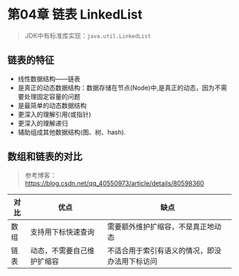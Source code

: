 # 第04章 链表 LinkedList
> JDK中有标准库实现：`java.util.LinkedList`

## 链表的特征
+ 线性数据结构——链表
+ 是真正的动态数据结构：数据存储在节点(Node)中,是真正的动态，因为不需要处理固定容量的问题
+ 是最简单的动态数据结构
+ 更深入的理解引用(或指针)
+ 更深入的理解递归
+ 辅助组成其他数据结构(图、树、hash).

## 数组和链表的对比
> 参考博客：https://blog.csdn.net/qq_40550973/article/details/80598360

| 对比 | 优点                     | 缺点                                         |
| ---- | -------------------------- | ---------------------------------------------- |
| 数组 | 支持用下标快速查询 | 需要额外维护扩缩容，不是真正地动态 |
| 链表 | 动态，不需要自己维护扩缩容 | 不适合用于索引有语义的情况，即没办法用下标访问 |